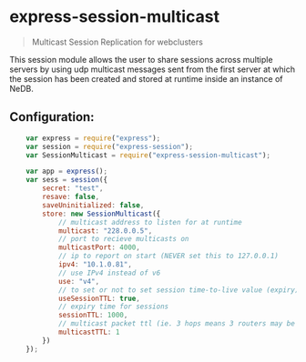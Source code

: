 # express-session-multicast

> Multicast Session Replication for webclusters

This session module allows the user to share sessions across multiple servers by
using udp multicast messages sent from the first server at which the session has
been created and stored at runtime inside an instance of NeDB.

## Configuration:

```javascript
	var express = require("express");
	var session = require("express-session");
	var SessionMulticast = require("express-session-multicast");

	var app = express();
	var sess = session({
		secret: "test",
		resave: false,
		saveUninitialized: false,
		store: new SessionMulticast({
		    // multicast address to listen for at runtime
			multicast: "228.0.0.5",
			// port to recieve multicasts on
			multicastPort: 4000,
			// ip to report on start (NEVER set this to 127.0.0.1)
			ipv4: "10.1.0.81",
			// use IPv4 instead of v6
			use: "v4",
			// to set or not to set session time-to-live value (expiry)
			useSessionTTL: true,
			// expiry time for sessions
			sessionTTL: 1000,
			// multicast packet ttl (ie. 3 hops means 3 routers may be between this and the next server
			multicastTTL: 1
		})
	});
```

